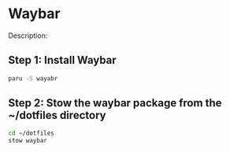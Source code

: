 # Waybar

Description:


## Step 1: Install Waybar

```bash
paru -S wayabr
```

## Step 2: Stow the waybar package from the ~/dotfiles directory

```bash
cd ~/dotfiles
stow waybar
```

